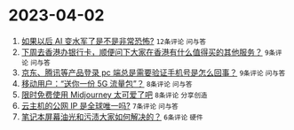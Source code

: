 # 2023-04-02

1. [如果以后 AI 变水军了是不是非常恐怖?](https://www.v2ex.com/t/929113) `12条评论` `问与答`
1. [下周去香港办银行卡，顺便问下大家在香港有什么值得买的其他服务？](https://www.v2ex.com/t/929115) `9条评论` `问与答`
1. [京东、腾讯等产品登录 pc 端总是需要验证手机号是怎么回事？](https://www.v2ex.com/t/929108) `9条评论` `问与答`
1. [移动用户：“送你一份 5G 流量包”？](https://www.v2ex.com/t/929118) `8条评论` `问与答`
1. [限时免费使用 Midjourney 太可爱了吧](https://www.v2ex.com/t/929104) `8条评论` `分享创造`
1. [云主机的公网 IP 是全球唯一吗?](https://www.v2ex.com/t/929112) `7条评论` `问与答`
1. [笔记本屏幕油光和污渍大家如何解决的？](https://www.v2ex.com/t/929117) `6条评论` `硬件`
